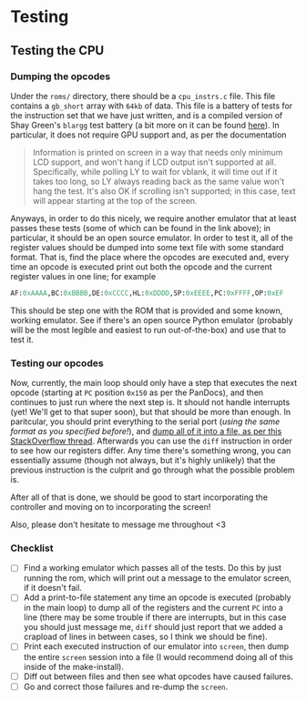 # Testing

## Testing the CPU

### Dumping the opcodes

Under the `roms/` directory, there should be a `cpu_instrs.c` file. This file contains a `gb_short` array with `64kb` of data. This file is a battery of tests for the instruction set that we have just written, and is a compiled version of Shay Green's `blargg` test battery (a bit more on it can be found [here](http://gbdev.gg8.se/wiki/articles/Test_ROMs)). In particular, it does not require GPU support and, as per the documentation
> Information is printed on screen in a way that needs only minimum LCD
> support, and won't hang if LCD output isn't supported at all.
> Specifically, while polling LY to wait for vblank, it will time out if
> it takes too long, so LY always reading back as the same value won't
> hang the test. It's also OK if scrolling isn't supported; in this case,
> text will appear starting at the top of the screen.

Anyways, in order to do this nicely, we require another emulator that at least passes these tests (some of which can be found in the link above); in particular, it should be an open source emulator. In order to test it, all of the register values should be dumped into some text file with some standard format. That is, find the place where the opcodes are executed and, every time an opcode is executed print out both the opcode and the current register values in one line; for example

```python
AF:0xAAAA,BC:0xBBBB,DE:0xCCCC,HL:0xDDDD,SP:0xEEEE,PC:0xFFFF,OP:0xEF
```

This should be step one with the ROM that is provided and some known, working emulator. See if there's an open source Python emulator (probably will be the most legible and easiest to run out-of-the-box) and use that to test it.

### Testing our opcodes
Now, currently, the main loop should only have a step that executes the next opcode (starting at `PC` position `0x150` as per the PanDocs), and then continues to just run where the next step is. It should not handle interrupts (yet! We'll get to that super soon), but that should be more than enough. In paritcular, you should print everything to the serial port (*using the same format as you specified before!*), and [dump all of it into a file, as per this StackOverflow thread](http://stackoverflow.com/questions/4807474/copying-gnu-screen-scrollback-buffer-to-file-extended-hardcopy). Afterwards you can use the `diff` instruction in order to see how our registers differ. Any time there's something wrong, you can essentially assume (though not always, but it's highly unlikely) that the previous instruction is the culprit and go through what the possible problem is.

After all of that is done, we should be good to start incorporating the controller and moving on to incorporating the screen!

Also, please don't hesitate to message me throughout <3

### Checklist
- [ ] Find a working emulator which passes all of the tests. Do this by just running the rom, which will print out a message to the emulator screen, if it doesn't fail.
- [ ] Add a print-to-file statement any time an opcode is executed (probably in the main loop) to dump all of the registers and the current `PC` into a line (there may be some trouble if there are interrupts, but in this case you should just message me, `diff` should just report that we added a crapload of lines in between cases, so I think we should be fine).
- [ ] Print each executed instruction of our emulator into `screen`, then dump the entire `screen` session into a file (I would recommend doing all of this inside of the make-install).
- [ ] Diff out between files and then see what opcodes have caused failures.
- [ ] Go and correct those failures and re-dump the `screen`.